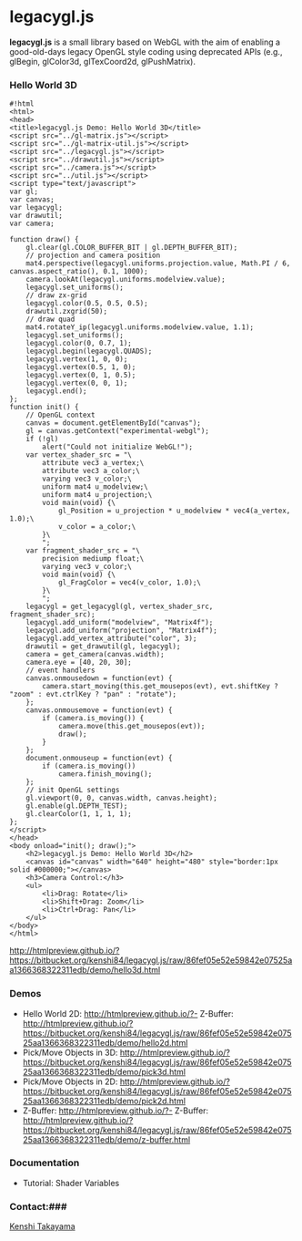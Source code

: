 # legacygl.js #

**legacygl.js** is a small library based on WebGL with the aim of enabling a good-old-days legacy 
OpenGL style coding using deprecated APIs (e.g., glBegin, glColor3d, glTexCoord2d, glPushMatrix).

### Hello World 3D ###

```
#!html
<html>
<head>
<title>legacygl.js Demo: Hello World 3D</title>
<script src="../gl-matrix.js"></script>
<script src="../gl-matrix-util.js"></script>
<script src="../legacygl.js"></script>
<script src="../drawutil.js"></script>
<script src="../camera.js"></script>
<script src="../util.js"></script>
<script type="text/javascript">
var gl;
var canvas;
var legacygl;
var drawutil;
var camera;

function draw() {
    gl.clear(gl.COLOR_BUFFER_BIT | gl.DEPTH_BUFFER_BIT);
    // projection and camera position
    mat4.perspective(legacygl.uniforms.projection.value, Math.PI / 6, canvas.aspect_ratio(), 0.1, 1000);
    camera.lookAt(legacygl.uniforms.modelview.value);
    legacygl.set_uniforms();
    // draw zx-grid
    legacygl.color(0.5, 0.5, 0.5);
    drawutil.zxgrid(50);
    // draw quad
    mat4.rotateY_ip(legacygl.uniforms.modelview.value, 1.1);
    legacygl.set_uniforms();
    legacygl.color(0, 0.7, 1);
    legacygl.begin(legacygl.QUADS);
    legacygl.vertex(1, 0, 0);
    legacygl.vertex(0.5, 1, 0);
    legacygl.vertex(0, 1, 0.5);
    legacygl.vertex(0, 0, 1);
    legacygl.end();
};
function init() {
    // OpenGL context
    canvas = document.getElementById("canvas");
    gl = canvas.getContext("experimental-webgl");
    if (!gl)
        alert("Could not initialize WebGL!");
    var vertex_shader_src = "\
        attribute vec3 a_vertex;\
        attribute vec3 a_color;\
        varying vec3 v_color;\
        uniform mat4 u_modelview;\
        uniform mat4 u_projection;\
        void main(void) {\
            gl_Position = u_projection * u_modelview * vec4(a_vertex, 1.0);\
            v_color = a_color;\
        }\
        ";
    var fragment_shader_src = "\
        precision mediump float;\
        varying vec3 v_color;\
        void main(void) {\
            gl_FragColor = vec4(v_color, 1.0);\
        }\
        ";
    legacygl = get_legacygl(gl, vertex_shader_src, fragment_shader_src);
    legacygl.add_uniform("modelview", "Matrix4f");
    legacygl.add_uniform("projection", "Matrix4f");
    legacygl.add_vertex_attribute("color", 3);
    drawutil = get_drawutil(gl, legacygl);
    camera = get_camera(canvas.width);
    camera.eye = [40, 20, 30];
    // event handlers
    canvas.onmousedown = function(evt) {
        camera.start_moving(this.get_mousepos(evt), evt.shiftKey ? "zoom" : evt.ctrlKey ? "pan" : "rotate");
    };
    canvas.onmousemove = function(evt) {
        if (camera.is_moving()) {
            camera.move(this.get_mousepos(evt));
            draw();
        }
    };
    document.onmouseup = function(evt) {
        if (camera.is_moving())
            camera.finish_moving();
    };
    // init OpenGL settings
    gl.viewport(0, 0, canvas.width, canvas.height);
    gl.enable(gl.DEPTH_TEST);
    gl.clearColor(1, 1, 1, 1);
};
</script>
</head>
<body onload="init(); draw();">
    <h2>legacygl.js Demo: Hello World 3D</h2>
    <canvas id="canvas" width="640" height="480" style="border:1px solid #000000;"></canvas>
    <h3>Camera Control:</h3>
    <ul>
        <li>Drag: Rotate</li>
        <li>Shift+Drag: Zoom</li>
        <li>Ctrl+Drag: Pan</li>
    </ul>
</body>
</html>
```
http://htmlpreview.github.io/?https://bitbucket.org/kenshi84/legacygl.js/raw/86fef05e52e59842e07525aa1366368322311edb/demo/hello3d.html

### Demos ###
- Hello World 2D: http://htmlpreview.github.io/?- Z-Buffer: http://htmlpreview.github.io/?https://bitbucket.org/kenshi84/legacygl.js/raw/86fef05e52e59842e07525aa1366368322311edb/demo/hello2d.html
- Pick/Move Objects in 3D: http://htmlpreview.github.io/?https://bitbucket.org/kenshi84/legacygl.js/raw/86fef05e52e59842e07525aa1366368322311edb/demo/pick3d.html
- Pick/Move Objects in 2D: http://htmlpreview.github.io/?https://bitbucket.org/kenshi84/legacygl.js/raw/86fef05e52e59842e07525aa1366368322311edb/demo/pick2d.html
- Z-Buffer: http://htmlpreview.github.io/?- Z-Buffer: http://htmlpreview.github.io/?https://bitbucket.org/kenshi84/legacygl.js/raw/86fef05e52e59842e07525aa1366368322311edb/demo/z-buffer.html

### Documentation ###
* Tutorial: Shader Variables

### Contact:###
[Kenshi Takayama](http://research.nii.ac.jp/~takayama/)